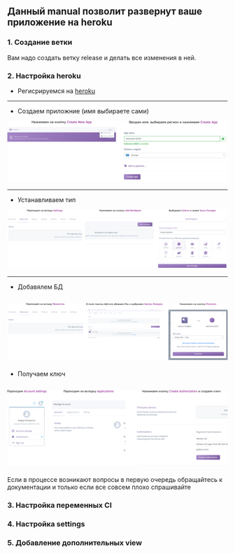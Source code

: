## Данный manual позволит развернут ваше приложение на heroku

### 1. Создание ветки
Вам надо создать ветку release и делать все изменения в ней. 

### 2. Настройка heroku
* Регисрируемся на [heroku](https://heroku.com)
---
* Создаем приложние (имя выбираете сами)

![Создаем приложние](images/heroku1.png)

---
* Устанавливаем тип

![Устанавливаем тип](images/heroku2.png)

---
* Добавялем БД

![Добавялем БД](images/heroku3.png)
---

* Получаем ключ

![Получаем ключ](images/heroku4.png)
---

Если в процессе возникают вопросы в первую очередь обращайтесь к документации
и только если все совсем плохо спрашивайте
### 3. Настройка переменных CI

### 4. Настройка settings

### 5. Добавление дополнительных view